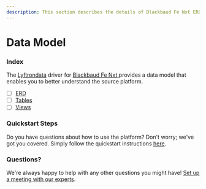 ```yaml
---
description: This section describes the details of Blackbaud Fe Nxt ERD, Tables, and Views.
---
```


# Data Model

### Index

The  [Lyftrondata](https://www.lyftrondata.com/) driver for [Blackbaud Fe Nxt](https://www.lyftrondata.com/integration/blackbaud-fe-nxt/)[ ](https://www.lyftrondata.com/integration/blackbaud-fe-nxt/)provides a data model that enables you to better understand the source platform.

* [ ] [ERD](../../../finance-analytics/blackbaud-fe-nxt/data-model/erd.md)
* [ ] [Tables](../../../finance-analytics/blackbaud-fe-nxt/data-model/tables.md)
* [ ] [Views](../../../finance-analytics/blackbaud-fe-nxt/data-model/views.md)

### Quickstart Steps

Do you have questions about how to use the platform? Don't worry; we've got you covered. Simply follow the quickstart instructions [here](../../../../quickstart-steps.md).

### Questions? <a href="#questions" id="questions"></a>

We're always happy to help with any other questions you might have! [Set up a meeting with our experts](https://www.lyftrondata.com/book-a-meeting/).

